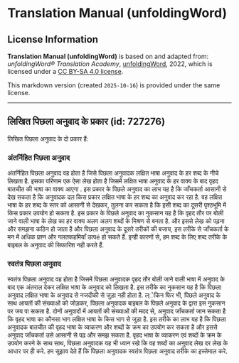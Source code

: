 # Translation Manual (unfoldingWord)

## License Information

**Translation Manual (unfoldingWord)** is based on and adapted from: _unfoldingWord® Translation Academy_, [unfoldingWord](https://unfoldingword.org/utw), 2022, which is licensed under a [CC BY-SA 4.0 license](https://creativecommons.org/licenses/by-sa/4.0/legalcode.en).

This markdown version (created `2025-10-16`) is provided under the same license.



--------------------------------

## लिखित पिछला अनुवाद के प्रकार (id: 727276)

लिखित पिछला अनुवाद के दो प्रकार हैं:

### अंतर्निहित पिछला अनुवाद

अंतर्निहित पिछला अनुवाद वह होता है जिसे पिछला अनुवादक लक्षित भाषा अनुवाद के हर शब्द के नीचे लिखता है. इसका परिणाम एक ऐसा लेख होता है जिसमें लक्षित भाषा अनुवाद के हर वाक्य के बाद वृहद बातचीत की भाषा का वाक्य आएगा . इस प्रकार के पिछले अनुवाद का लाभ यह है कि जाँचकर्ता आसानी से देख सकता है कि अनुवादक दल किस प्रकार लक्षित भाषा के हर शब्द का अनुवाद कर रहा है. वह लक्षित भाषा के हर शब्द के स्तर को आसानी से देखकर, तुलना कर सकता है कि इसी शब्द का दूसरी पृश्ठभूमि में किस प्रकार उपयोग हो सकता है. इस प्रकार के पिछले अनुवाद का नुकसान यह है कि वृहद तौर पर बोली जाने वाली भाषा के लेख का हर वाक्य अलग अलग शब्दों के मिश्रण से बनता है. और इससे लेख को पढ़ना और समझना कठिन हो जाता है और पिछला अनुवाद के दूसरे तरीकों की बजाय, इस तरीके से जाँचकर्ता के मन में अधिक प्रश्न और गलतफहमियाँ उत्पé हो सकते हैं. इन्ही कारणों से, हम शब्द के लिए शब्द तरीके के बाइबल के अनुवाद की सिफारिश नही करते हैं.

### स्वतंत्र पिछला अनुवाद

स्वतंत्र पिछला अनुवाद वह होता है जिसमें पिछला अनुवादक वृहद तौर बोली जाने वाली भाषा में अनुवाद के बाद एक अंतराल देकर लक्षित भाषा के अनुवाद को लिखता है. इस तरीके का नुकसान यह है कि पिछला अनुवाद लक्षित भाषा के अनुवाद से नजदीकी से जुड़ा नही होता है. ल्ेकिन फिर भी, पिछले अनुवाद के साथ आयतों की संख्याओं को जोड़कर, पिछला अनुवादक बाइबल के पिछले अनुवाद के द्वारा इस नुकसान पर जय पा सकता है. दोनों अनुवादों में आयतों की संख्याओं की मदद से, अनुवाद जाँचकर्ता जान सकता है कि वृहद भाषा का कौनसा भाग लक्षित भाषा के किस भाग से जुड़ा है. इस तरीके का लाभ यह है कि पिछला अनुवादक बातचीत की वृहद भाषा के व्याकरण और शब्दों के क्रम का उपयोग कर सकता है और इससे अनुवाद जाँचकर्ता उसे आसानी से पढ़ और समझ सकता है. वृहद भाषा के व्याकरण एवं शब्दों के क्रम के उपयोग करने के साथ साथ, पिछला अनुवादक यह भी ध्यान रखे कि वह शब्दों का अनुवाद लेख दर लेख के आधार पर ही करे. हम सुझाव देते हैं कि पिछला अनुवादक स्वतंत्र पिछला अनुवाद तरीके का इस्तेमाल करे.


